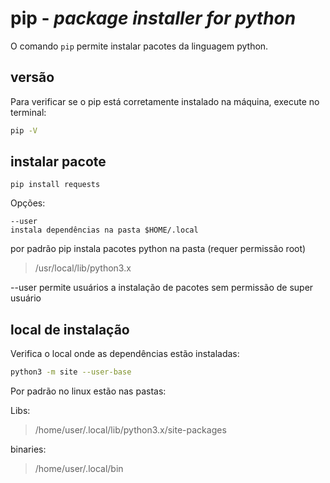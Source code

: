 # pip - *package installer for python*

O comando `pip` permite instalar pacotes da linguagem python.

## versão

Para verificar se o pip está corretamente instalado na máquina, execute no terminal:

```bash
pip -V
```

## instalar pacote

```
pip install requests
```

Opções:

```
--user
instala dependências na pasta $HOME/.local
```

por padrão pip instala pacotes python na pasta (requer permissão root)
> /usr/local/lib/python3.x 

--user permite usuários a instalação de pacotes sem permissão de super usuário

## local de instalação

Verifica o local onde as dependências estão instaladas:

```bash
python3 -m site --user-base
```

Por padrão no linux estão nas pastas:

Libs:
> /home/user/.local/lib/python3.x/site-packages

binaries:
> /home/user/.local/bin

